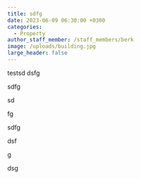 ```yaml
---
title: sdfg
date: 2023-06-09 06:30:00 +0300
categories:
  - Property
author_staff_member: /staff_members/berk
image: /uploads/building.jpg
large_header: false
---
```

testsd dsfg

sdfg

sd

fg

sdfg

dsf

g

dsg